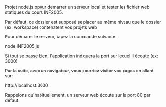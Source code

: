 Projet node.js ppour demarrer un serveur local et tester les fichier web statiques du cours INF2005.

Par défaut, ce dossier est supposé se placer au même niveau que le dossier (ex: workspace) contenatent vos projets web


Pour démarer le serveur, tapez la commande suivante:

node INF2005.js

Si tout se passe bien, l'application indiquera la port sur lequel il écoute (ex: 3000)

Par la suite, avec un navigateur, vous pourriez visiter vos pages en allant sur:

http://localhost:3000

Rappelons qu'habituellement, un serveur web écoute sur le port 80 par défaut
